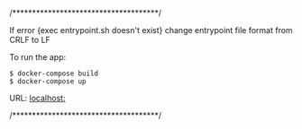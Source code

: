 /*************************************/

If error {exec entrypoint.sh doesn't exist} change entrypoint file format from CRLF to LF

To run the app:
    
    $ docker-compose build
    $ docker-compose up

URL: [localhost:](http://localhost:3000/)

/*************************************/